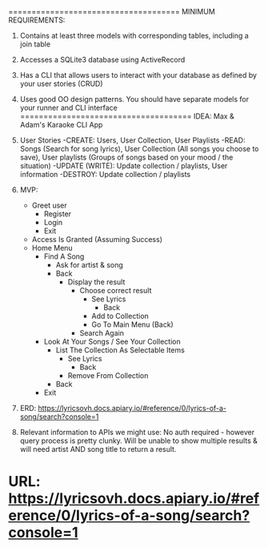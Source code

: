 =====================================
MINIMUM REQUIREMENTS:
1) Contains at least three models with corresponding tables, including a join table
2) Accesses a SQLite3 database using ActiveRecord
3) Has a CLI that allows users to interact with your database as defined by your user stories (CRUD)
4) Uses good OO design patterns. You should have separate models for your runner and CLI interface
=====================================
IDEA: Max & Adam's Karaoke CLI App

1) User Stories
    -CREATE: Users, User Collection, User Playlists 
    -READ: Songs (Search for song lyrics), User Collection (All songs you choose to save), User playlists (Groups of songs based on your mood / the situation)
    -UPDATE (WRITE): Update collection / playlists, User information
    -DESTROY: Update collection / playlists

2) MVP: 
    - Greet user
        - Register
        - Login
        - Exit
    - Access Is Granted (Assuming Success)
    - Home Menu
        - Find A Song
            - Ask for artist & song
            - Back
                - Display the result
                    - Choose correct result
                        - See Lyrics
                            - Back
                        - Add to Collection
                        - Go To Main Menu (Back)
                    - Search Again
        - Look At Your Songs / See Your Collection
            - List The Collection As Selectable Items
                - See Lyrics
                    - Back
                - Remove From Collection
            - Back
        - Exit


3) ERD: https://lyricsovh.docs.apiary.io/#reference/0/lyrics-of-a-song/search?console=1

4) Relevant information to APIs we might use: No auth required - however query process is pretty clunky. Will be unable to show multiple results & will need artist AND song title to return a result. 

URL: https://lyricsovh.docs.apiary.io/#reference/0/lyrics-of-a-song/search?console=1
=====================================